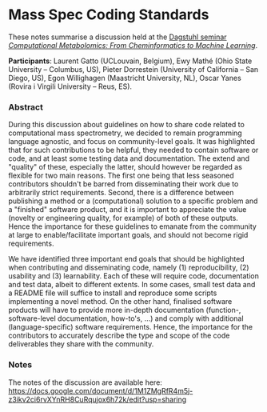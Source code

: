 # Mass Spec Coding Standards

These notes summarise a discussion held at the [Dagstuhl seminar *Computational Metabolomics: From Cheminformatics to Machine Learning*](https://www.dagstuhl.de/en/program/calendar/semhp/?semnr=20051).

**Participants**: Laurent Gatto (UCLouvain, Belgium), Ewy Mathé (Ohio State University – Columbus, US), Pieter Dorrestein (University of California – San Diego, US), Egon Willighagen (Maastricht University, NL), Oscar Yanes (Rovira i Virgili University – Reus, ES).

### Abstract

During this discussion about guidelines on how to share code related to computational mass spectrometry, we decided to remain programming language agnostic, and focus on community-level goals. It was highlighted that for such contributions to be helpful, they needed to contain software or code, and at least some testing data and documentation. The extend and "quality" of these, especially the latter, should however be regarded as flexible for two main reasons. The first one being that less seasoned contributors shouldn't be barred from disseminating their work due to arbitrarily strict requirements. Second, there is a difference between publishing a method or a (computational) solution to a specific problem and a "finished" software product, and it is important to appreciate the value (novelty or engineering quality, for example) of both of these outputs. Hence the importance for these guidelines to emanate from the community at large to enable/facilitate important goals, and should not become rigid requirements. 

We have identified three important end goals that should be highlighted when contributing and disseminating code, namely (1) reproducibility, (2) usability and (3) learnability. Each of these will require code, documentation and test data, albeit to different extents. In some cases, small test data and a README file will suffice to install and reproduce some scripts implementing a novel method. On the other hand, finalised software products will have to provide more in-depth documentation (function-, software-level documentation, how-to's, ...)  and comply with additional (language-specific) software requirements. Hence, the importance for the contributors to accurately describe the type and scope of the code deliverables they share with the community.


### Notes

The notes of the discussion are available here: https://docs.google.com/document/d/1M1ZMgRfR4m5j-z3ikv2ci6rvXYnRH8CuRqujox6h72k/edit?usp=sharing
